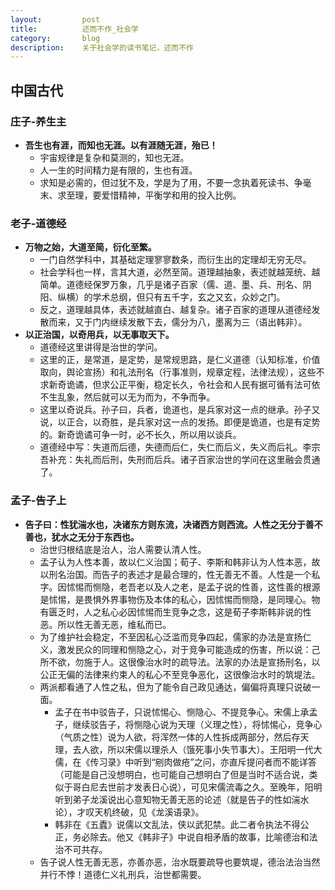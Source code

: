 ```yaml
---
layout:         post
title:          述而不作_社会学
category:       blog
description:    关于社会学的读书笔记，述而不作
---
```


## 中国古代

### 庄子-养生主
- **吾生也有涯，而知也无涯。以有涯随无涯，殆已！**
	- 宇宙规律是复杂和莫测的，知也无涯。
	- 人一生的时间精力是有限的，生也有涯。
	- 求知是必需的，但过犹不及，学是为了用，不要一念执着死读书、争毫末、求至理，要爱惜精神，平衡学和用的投入比例。

### 老子-道德经
- **万物之始，大道至简，衍化至繁。**
	- 一门自然学科中，其基础定理寥寥数条，而衍生出的定理却无穷无尽。
	- 社会学科也一样，言其大道，必然至简。道理越抽象，表述就越笼统、越简单。道德经保罗万象，几乎是诸子百家（儒、道、墨、兵、刑名、阴阳、纵横）的学术总纲，但只有五千字，玄之又玄，众妙之门。
	- 反之，道理越具体，表述就越直白、越复杂。诸子百家的道理从道德经发散而来，又于门内继续发散下去，儒分为八，墨离为三（语出韩非）。
- **以正治国，以奇用兵，以无事取天下。**
	- 道德经这里讲得是治世的学问。
	- 这里的正，是常道，是定势，是常规思路，是仁义道德（认知标准，价值取向，舆论宣扬）和礼法刑名（行事准则，规章定程，法律法规），这些不求新奇诡谲，但求公正平衡，稳定长久，令社会和人民有据可循有法可依不生乱象，然后就可以无为而为，不争而争。
	- 这里以奇说兵。孙子曰，兵者，诡道也，是兵家对这一点的继承。孙子又说，以正合，以奇胜，是兵家对这一点的发扬。即便是诡道，也是有定势的。新奇诡谲可争一时，必不长久，所以用以谈兵。
	- 道德经中写：失道而后德，失德而后仁，失仁而后义，失义而后礼。李宗吾补充：失礼而后刑，失刑而后兵。诸子百家治世的学问在这里融会贯通了。

### 孟子-告子上
- **告子曰：性犹湍水也，决诸东方则东流，决诸西方则西流。人性之无分于善不善也，犹水之无分于东西也。**
	- 治世归根结底是治人，治人需要认清人性。
	- 孟子认为人性本善，故以仁义治国；荀子、李斯和韩非认为人性本恶，故以刑名治国。而告子的表述才是最合理的，性无善无不善。人性是一个私字。因怵惕而恻隐，老吾老以及人之老，是孟子说的性善，这性善的根源是怵惕，是畏惧外界事物伤及本体的私心，因怵惕而恻隐，是同理心。物有匮乏时，人之私心必因怵惕而生竞争之念，这是荀子李斯韩非说的性恶。所以性无善无恶，维私而已。
	- 为了维护社会稳定，不至因私心泛滥而竞争四起，儒家的办法是宣扬仁义，激发民众的同理和恻隐之心，对于竞争可能造成的伤害，所以说：己所不欲，勿施于人。这很像治水时的疏导法。法家的办法是宣扬刑名，以公正无偏的法律来约束人的私心不至竞争恶化，这很像治水时的筑堤法。
	- 两派都看通了人性之私，但为了能令自己政见通达，偏偏将真理只说破一面。
		- 孟子在书中驳告子，只说怵惕心、恻隐心、不提竞争心。宋儒上承孟子，继续驳告子，将恻隐心说为天理（义理之性），将怵惕心，竞争心（气质之性）说为人欲，将浑然一体的人性拆成两部分，然后存天理，去人欲，所以宋儒以理杀人（饿死事小失节事大）。王阳明一代大儒，在《传习录》中听到“剜肉做疮”之问，亦直斥提问者而不能详答（可能是自己没想明白，也可能自己想明白了但是当时不适合说，类似于哥白尼去世前才发表日心说），可见宋儒流毒之久。至晚年，阳明听到弟子龙溪说出心意知物无善无恶的论述（就是告子的性如湍水论），才叹天机终破，见《龙溪语录》。
		- 韩非在《五蠹》说儒以文乱法，侠以武犯禁。此二者令执法不得公正，务必除去。他又《韩非子》中说自相矛盾的故事，比喻德治和法治不可共存。
	- 告子说人性无善无恶，亦善亦恶，治水既要疏导也要筑堤，德治法治当然并行不悖！道德仁义礼刑兵，治世都需要。